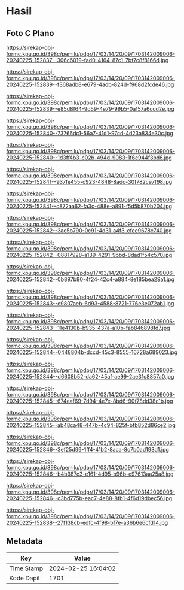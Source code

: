 # Hasil

## Foto C Plano

https://sirekap-obj-formc.kpu.go.id/398c/pemilu/pdpr/17/03/14/20/09/1703142009006-20240225-152837--306c6019-fad0-4164-87c1-7bf7c8f8166d.jpg

https://sirekap-obj-formc.kpu.go.id/398c/pemilu/pdpr/17/03/14/20/09/1703142009006-20240225-152839--f368adb8-e679-4adb-824d-f968d2fcde46.jpg

https://sirekap-obj-formc.kpu.go.id/398c/pemilu/pdpr/17/03/14/20/09/1703142009006-20240225-152839--e85d8f64-9d59-4e79-99b5-0a157a6ccd2e.jpg

https://sirekap-obj-formc.kpu.go.id/398c/pemilu/pdpr/17/03/14/20/09/1703142009006-20240225-152840--73766dc1-56a7-41d1-97cd-4d23a834e30c.jpg

https://sirekap-obj-formc.kpu.go.id/398c/pemilu/pdpr/17/03/14/20/09/1703142009006-20240225-152840--1d3ff4b3-c02b-494d-9083-1f6c944f3bd6.jpg

https://sirekap-obj-formc.kpu.go.id/398c/pemilu/pdpr/17/03/14/20/09/1703142009006-20240225-152841--937fe455-c923-4848-8adc-30f782ce7f98.jpg

https://sirekap-obj-formc.kpu.go.id/398c/pemilu/pdpr/17/03/14/20/09/1703142009006-20240225-152841--c872aa62-fa3c-488e-a891-f5d5b870b204.jpg

https://sirekap-obj-formc.kpu.go.id/398c/pemilu/pdpr/17/03/14/20/09/1703142009006-20240225-152842--3ac5b790-0c91-4d31-a4f3-cfee9678c740.jpg

https://sirekap-obj-formc.kpu.go.id/398c/pemilu/pdpr/17/03/14/20/09/1703142009006-20240225-152842--08817928-a139-4291-9bbd-8dad1f54c570.jpg

https://sirekap-obj-formc.kpu.go.id/398c/pemilu/pdpr/17/03/14/20/09/1703142009006-20240225-152842--0b897b80-4f24-42c4-a884-8e185bea29a1.jpg

https://sirekap-obj-formc.kpu.go.id/398c/pemilu/pdpr/17/03/14/20/09/1703142009006-20240225-152843--e9807aeb-6d93-4588-8721-776e3e072ab1.jpg

https://sirekap-obj-formc.kpu.go.id/398c/pemilu/pdpr/17/03/14/20/09/1703142009006-20240225-152843--11e4130b-b935-437a-a10b-fab846898fd7.jpg

https://sirekap-obj-formc.kpu.go.id/398c/pemilu/pdpr/17/03/14/20/09/1703142009006-20240225-152844--0448804b-dccd-45c3-8555-16728a689023.jpg

https://sirekap-obj-formc.kpu.go.id/398c/pemilu/pdpr/17/03/14/20/09/1703142009006-20240225-152844--d6608b52-da62-45af-ae99-2ae31c8857a0.jpg

https://sirekap-obj-formc.kpu.go.id/398c/pemilu/pdpr/17/03/14/20/09/1703142009006-20240225-152845--674eaf69-7d94-4e7e-8bd6-90f78dd38c1b.jpg

https://sirekap-obj-formc.kpu.go.id/398c/pemilu/pdpr/17/03/14/20/09/1703142009006-20240225-152845--ab48ca48-447b-4c94-825f-bfb852d86ce2.jpg

https://sirekap-obj-formc.kpu.go.id/398c/pemilu/pdpr/17/03/14/20/09/1703142009006-20240225-152846--3ef25d99-1ff4-41b2-8aca-8c7b0ad193d1.jpg

https://sirekap-obj-formc.kpu.go.id/398c/pemilu/pdpr/17/03/14/20/09/1703142009006-20240225-152846--b4b987c3-e161-4d95-b96b-e97613aa25a8.jpg

https://sirekap-obj-formc.kpu.go.id/398c/pemilu/pdpr/17/03/14/20/09/1703142009006-20240225-152846--c3bd775b-eac7-4e88-8fb1-4f6d19dbec56.jpg

https://sirekap-obj-formc.kpu.go.id/398c/pemilu/pdpr/17/03/14/20/09/1703142009006-20240225-152838--27f138cb-edfc-4f98-bf7e-a36b6e6cfd14.jpg


## Metadata

| Key        | Value               |
| ---------- | ------------------- |
| Time Stamp | 2024-02-25 16:04:02 |
| Kode Dapil | 1701                |



